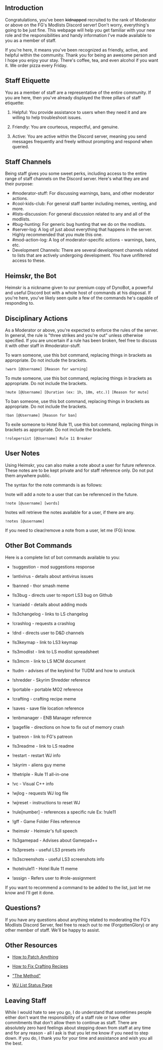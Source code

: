 
## Introduction
Congratulations, you've been ~~kidnapped~~ recruited to the rank of Moderator or above on the FG's Modlists Discord server! Don't worry, everything's going to be just fine. This webpage will help you get familiar with your new role and the responsibilities and handy information I've made available to you as a member of staff.

If you're here, it means you've been recognized as friendly, active, and helpful within the community. Thank you for being an awesome person and I hope you enjoy your stay. There's coffee, tea, and even alcohol if you want it. We order pizza every Friday.

## Staff Etiquette
You as a member of staff are a representative of the entire community. If you are here, then you've already displayed the three pillars of staff etiquette:

1.  Helpful: You provide assistance to users when they need it and are willing to help troubleshoot issues.
    
2.  Friendly: You are courteous, respectful, and genuine.

3. Active: You are active within the Discord server, meaning you send messages frequently and freely without prompting and respond when queried.

## Staff Channels
Being staff gives you some sweet perks, including access to the entire range of staff channels on the Discord server. Here's what they are and their purpose:

-   #moderator-stuff: For discussing warnings, bans, and other moderator actions.
-   #cool-kids-club: For general staff banter including memes, venting, and more.
-   #lists-discussion: For general discussion related to any and all of the modlists.
-   #bug-hunting: For generic bug hunting that we do on the modlists. 
-   #server-log: A log of just about everything that happens in the server. Highly recommended that you mute this one.
-   #mod-action-log: A log of moderator-specific actions - warnings, bans, etc.
-   Development Channels: There are several development channels related to lists that are actively undergoing development. You have unfiltered access to these.

## Heimskr, the Bot
Heimskr is a nickname given to our premium copy of DynoBot, a powerful and useful Discord bot with a whole host of commands at his disposal. If you're here, you've likely seen quite a few of the commands he's capable of responding to.



## Disciplinary Actions

As a Moderator or above, you're expected to enforce the rules of the server. In general, the rule is "three strikes and you're out" unless otherwise specified. If you are uncertain if a rule has been broken, feel free to discuss it with other staff in #moderator-stuff.

To warn someone, use this bot command, replacing things in brackets as appropriate. Do not include the brackets.

`!warn [@Username] [Reason for warning]`

To mute someone, use this bot command, replacing things in brackets as appropriate. Do not include the brackets.

`!mute [@Username] [Duration (ex: 1h, 10m, etc.)] [Reason for mute]`

To ban someone, use this bot command, replacing things in brackets as appropriate. Do not include the brackets.

`!ban [@Username] [Reason for ban]`

To exile someone to Hotel Rule 11, use this bot command, replacing things in brackets as appropriate. Do not include the brackets.

`!rolepersist [@Username] Rule 11 Breaker`

## User Notes

Using Heimskr, you can also make a note about a user for future reference. These notes are to be kept private and for staff reference only. Do not put them anywhere public.

The syntax for the note commands is as follows:

!note will add a note to a user that can be referenced in the future.

`!note [@username] [words]`

!notes will retrieve the notes available for a user, if there are any.

`!notes [@username]`

If you need to clear/remove a note from a user, let me (FG) know.

## Other Bot Commands
Here is a complete list of bot commands available to you:

-   !suggestion - mod suggestions response

-   !antivirus - details about antivirus issues

-   !banned - thor smash meme

-   !ls3bug - directs user to report LS3 bug on Github

-   !caniadd - details about adding mods

-   !ls3changelog - links to LS changelog

-   !crashlog - requests a crashlog

-   !dnd - directs user to D&D channels

-   !ls3keymap - link to LS3 keymap

-   !ls3modlist - link to LS modlist spreadsheet

-   !ls3mcm - link to LS MCM document

-   !tudm - advises of the keybind for TUDM and how to unstuck

-   !shredder - Skyrim Shredder reference

-   !portable - portable MO2 reference

-   !crafting - crafting recipe meme

-   !saves - save file location reference

-   !enbmanager - ENB Manager reference

-   !pagefile - directions on how to fix out of memory crash

-   !patreon - link to FG's patreon

-   !ls3readme - link to LS readme 

-   !restart - restart WJ info

-   !skyrim - aliens guy meme

-   !thetriple - Rule 11 all-in-one

-   !vc - Visual C++ info

-   !wjlog - requests WJ log file

-   !wjreset - instructions to reset WJ

-   !rule[number] - references a specific rule Ex: !rule11

-   !gff - Game Folder Files reference

-   !heimskr - Heimskr's full speech

-   !ls3gamepad - Advises about Gamepad++

-   !ls3presets - useful LS3 presets info

-   !ls3screenshots - useful LS3 screenshots info

-   !hotelrule11 - Hotel Rule 11 meme

-   !assign - Refers user to #role-assignment

If you want to recommend a command to be added to the list, just let me know and I'll get it done.

## Questions?
If you have any questions about anything related to moderating the FG's Modlists Discord Server, feel free to reach out to me (ForgottenGlory) or any other member of staff. We'll be happy to assist.

## Other Resources
-   [How to Patch Anything](https://forgottenglory.github.io/patching)

-   [How to Fix Crafting Recipes](https://docs.google.com/document/d/1E1c3e5D_GS_mJrpR7EgupUfq0b1PBHbidf62fBhhEOg/edit#heading=h.rehgx3wa6vl3)

-   ["The Method"](https://gist.github.com/CovenantTurtle/9992289653e91455a06753ef6275590a)

-   [WJ List Status Page](https://www.wabbajack.org/#/modlists/status)

## Leaving Staff
While I would hate to see you go, I do understand that sometimes people either don't want the responsibility of a staff role or have other commitments that don't allow them to continue as staff. There are absolutely zero hard feelings about stepping down from staff at any time and for any reason - all I ask is that you let me know if you need to step down. If you do, I thank you for your time and assistance and wish you all the best.
